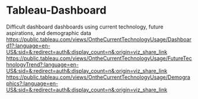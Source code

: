 # Tableau-Dashboard
Difficult dashboard dashboards using current technology, future aspirations, and demographic data
https://public.tableau.com/views/OntheCurrentTechnologyUsage/Dashboard1?:language=en-US&:sid=&:redirect=auth&:display_count=n&:origin=viz_share_link
https://public.tableau.com/views/OntheCurrentTechnologyUsage/FutureTechnologyTrend?:language=en-US&:sid=&:redirect=auth&:display_count=n&:origin=viz_share_link
https://public.tableau.com/views/OntheCurrentTechnologyUsage/Demographics?:language=en-US&:sid=&:redirect=auth&:display_count=n&:origin=viz_share_link
